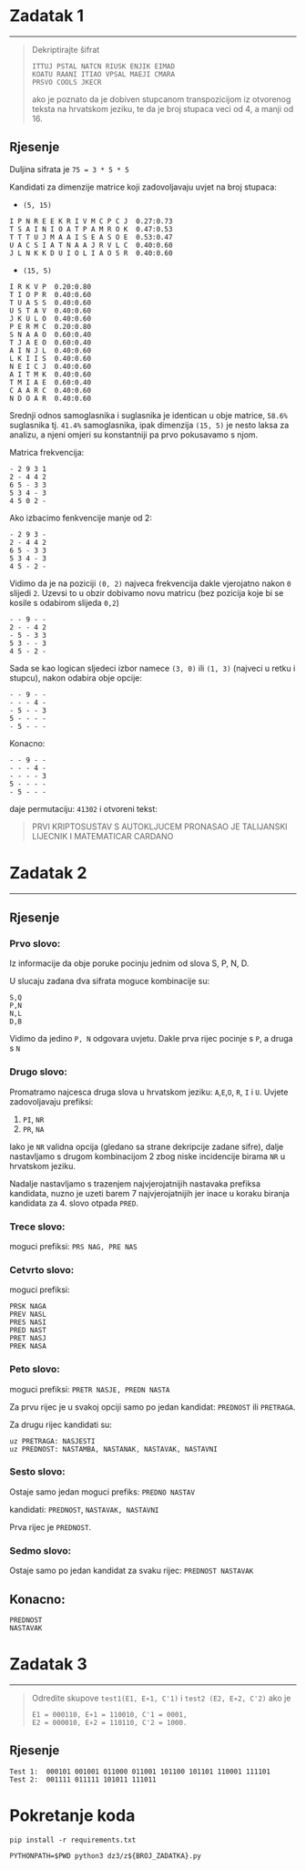 # Zadatak 1
________________
> Dekriptirajte šifrat
> ```
> ITTUJ PSTAL NATCN RIUSK ENJIK EIMAD
> KOATU RAANI ITIAO VPSAL MAEJI CMARA
> PRSVO COOLS JKECR
> ```
> ako je poznato da je dobiven stupcanom transpozicijom iz otvorenog
teksta na hrvatskom jeziku, te da je broj stupaca veci od 4, a manji
od 16.

## Rjesenje
Duljina sifrata je `75 = 3 * 5 * 5`

Kandidati za dimenzije matrice koji zadovoljavaju uvjet na broj stupaca:
- `(5, 15)`
```
I P N R E E K R I V M C P C J  0.27:0.73
T S A I N I O A T P A M R O K  0.47:0.53
T T T U J M A A I S E A S O E  0.53:0.47
U A C S I A T N A A J R V L C  0.40:0.60
J L N K K D U I O L I A O S R  0.40:0.60
```
- `(15, 5)`
```
I R K V P  0.20:0.80
T I O P R  0.40:0.60
T U A S S  0.40:0.60
U S T A V  0.40:0.60
J K U L O  0.40:0.60
P E R M C  0.20:0.80
S N A A O  0.60:0.40
T J A E O  0.60:0.40
A I N J L  0.40:0.60
L K I I S  0.40:0.60
N E I C J  0.40:0.60
A I T M K  0.40:0.60
T M I A E  0.60:0.40
C A A R C  0.40:0.60
N D O A R  0.40:0.60
```

Srednji odnos samoglasnika i suglasnika je identican u obje matrice, `58.6%` suglasnika tj. `41.4%` samoglasnika, ipak dimenzija `(15, 5)` je nesto laksa za
analizu, a njeni omjeri su konstantniji pa prvo pokusavamo s njom.

Matrica frekvencija:
```
- 2 9 3 1
2 - 4 4 2
6 5 - 3 3
5 3 4 - 3
4 5 0 2 -
```

Ako izbacimo fenkvencije manje od 2:
```
- 2 9 3 -
2 - 4 4 2
6 5 - 3 3
5 3 4 - 3
4 5 - 2 -
```

Vidimo da je na poziciji `(0, 2)` najveca frekvencija dakle vjerojatno nakon `0` slijedi `2`. 
Uzevsi to u obzir dobivamo novu matricu (bez pozicija koje bi se kosile s odabirom slijeda `0,2`)
```
- - 9 - -
2 - - 4 2
- 5 - 3 3
5 3 - - 3
4 5 - 2 -
```

Sada se kao logican sljedeci izbor namece `(3, 0)` ili `(1, 3)` (najveci u retku i stupcu), nakon odabira obje opcije:
```
- - 9 - -
- - - 4 -
- 5 - - 3
5 - - - -
- 5 - - -
```

Konacno:
```
- - 9 - -
- - - 4 -
- - - - 3
5 - - - -
- 5 - - -
```
daje permutaciju: `41302` i otvoreni tekst:
> PRVI KRIPTOSUSTAV S AUTOKLJUCEM PRONASAO JE TALIJANSKI
> LIJECNIK I MATEMATICAR CARDANO

# Zadatak 2
______________________________

## Rjesenje

### Prvo slovo:
Iz informacije da obje poruke pocinju jednim od slova S, P, N, D. 

U slucaju zadana dva sifrata moguce kombinacije su:
```
S,Q
P,N
N,L
D,B
```
Vidimo da jedino `P, N` odgovara uvjetu. Dakle prva rijec pocinje s `P`, a druga s `N`

### Drugo slovo:

Promatramo najcesca druga slova u hrvatskom jeziku: `A`,`E`,`O`, `R`, `I` i `U`. 
Uvjete zadovoljavaju prefiksi:
1. `PI`, `NR`
2. `PR`, `NA`

Iako je `NR` validna opcija (gledano sa strane dekripcije zadane sifre), dalje nastavljamo s drugom kombinacijom 2 zbog
niske incidencije birama `NR` u hrvatskom jeziku.

Nadalje nastavljamo s trazenjem najvjerojatnijih nastavaka prefiksa kandidata, nuzno je uzeti barem 7 najvjerojatnijih jer
inace u koraku biranja kandidata za 4. slovo otpada `PRED`.

### Trece slovo:
moguci prefiksi: `PRS NAG, PRE NAS`

### Cetvrto slovo:
moguci prefiksi: 
```
PRSK NAGA 
PREV NASL 
PRES NASI 
PRED NAST 
PRET NASJ 
PREK NASA
``` 

### Peto slovo:
moguci prefiksi: `PRETR NASJE, PREDN NASTA` 

Za prvu rijec je u svakoj opciji samo po jedan kandidat: 
`PREDNOST` ili `PRETRAGA`.

Za drugu rijec kandidati su:
```
uz PRETRAGA: NASJESTI
uz PREDNOST: NASTAMBA, NASTANAK, NASTAVAK, NASTAVNI
```
### Sesto slovo:
Ostaje samo jedan moguci prefiks: `PREDNO NASTAV`

kandidati: `PREDNOST`,  `NASTAVAK, NASTAVNI` 

Prva rijec je `PREDNOST`.

### Sedmo slovo:
Ostaje samo po jedan kandidat za svaku rijec: `PREDNOST NASTAVAK` 

## Konacno:
```
PREDNOST 
NASTAVAK
``` 


# Zadatak 3
__________________
> Odredite skupove `test1(E1, E∗1, C'1)` i `test2 (E2, E∗2, C'2)` ako je 
> ```
> E1 = 000110, E∗1 = 110010, C'1 = 0001,
> E2 = 000010, E∗2 = 110110, C'2 = 1000.

## Rjesenje
```
Test 1:  000101 001001 011000 011001 101100 101101 110001 111101
Test 2:  001111 011111 101011 111011
```

# Pokretanje koda
`pip install -r requirements.txt`

`PYTHONPATH=$PWD python3 dz3/z${BROJ_ZADATKA}.py`
